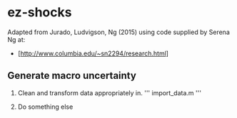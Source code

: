 # ez-shocks

Adapted from Jurado, Ludvigson, Ng (2015) using code supplied by Serena Ng at:

- [http://www.columbia.edu/~sn2294/research.html]

## Generate macro uncertainty

1. Clean and transform data appropriately in.
'''
import_data.m
'''

2. Do something else
